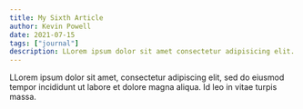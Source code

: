 ```yaml
---
title: My Sixth Article
author: Kevin Powell
date: 2021-07-15
tags: ["journal"]
description: LLorem ipsum dolor sit amet consectetur adipisicing elit. Perferendis accusantium sit illo neque rem omnis quaerat, nam similique vitae delectus ad magni vel quo maxime, magnam placeat. Reprehenderit, distinctio aliquam?
---
```


LLorem ipsum dolor sit amet, consectetur adipiscing elit, sed do eiusmod tempor incididunt ut labore et dolore magna aliqua. Id leo in vitae turpis massa.